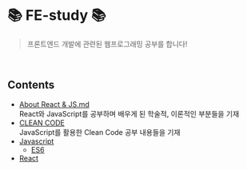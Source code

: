 # 📚 FE-study 📚
> 프론트엔드 개발에 관련된 웹프로그래밍 공부를 합니다!

<br/>

## Contents
- [About React & JS.md](https://github.com/leejiwon6315/FE-study/blob/master/About%20React%20%26%20JS.md)
<br/>  React와 JavaScript를 공부하며 배우게 된 학술적, 이론적인 부분들을 기재
- [CLEAN CODE](https://github.com/leejiwon6315/study-of-web/tree/master/CLEAN%20CODE)
<br/>  JavaScript를 활용한 Clean Code 공부 내용들을 기재
- [Javascript](https://github.com/leejiwon6315/study-of-web/tree/master/JavaScript)
  + [ES6](https://github.com/leejiwon6315/study-of-web/tree/master/JavaScript/ES6)
- [React](https://github.com/leejiwon6315/study-of-web/tree/master/React)
